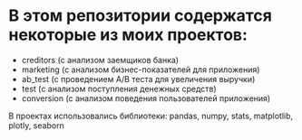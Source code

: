 # В этом репозитории содержатся некоторые из моих проектов:

- creditors (с анализом заемщиков банка)
- marketing (c анализом бизнес-показателей для приложения)
- ab_test (с проведением A/B теста для увеличения выручки)
- test (с анализом поступления денежных средств)
- conversion (с анализом поведения пользователей приложения)

В проектax использовались библиотеки: pandas, numpy, stats, matplotlib, plotly, seaborn

